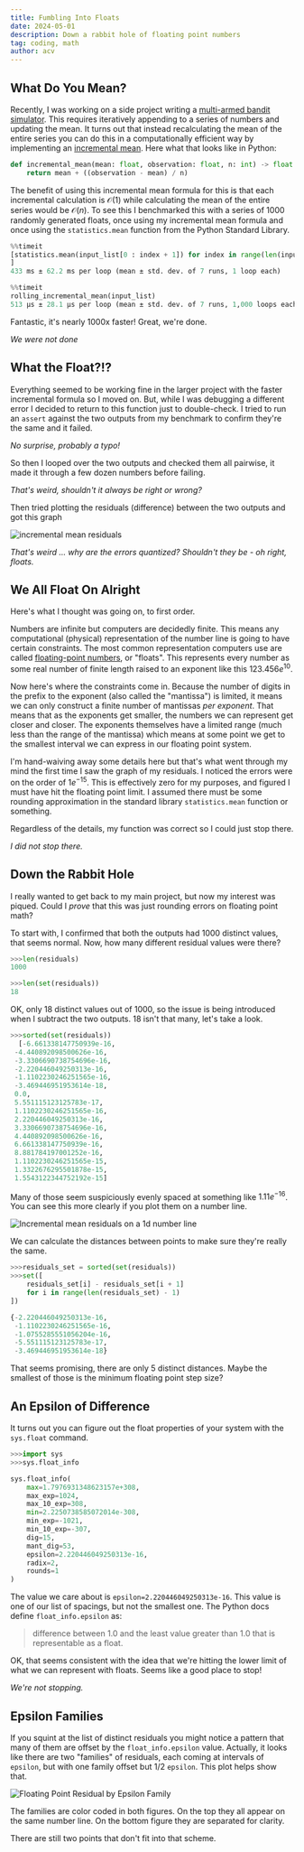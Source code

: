 ```yaml
---
title: Fumbling Into Floats
date: 2024-05-01
description: Down a rabbit hole of floating point numbers
tag: coding, math
author: acv
---
```


## What Do You Mean?

Recently, I was working on a side project writing a [multi-armed bandit simulator](https://github.com/acviana/multiarmed-bandit-simulation/tree/main). This requires iteratively appending to a series of numbers and updating the mean. It turns out that instead recalculating the mean of the entire series you can do this in a computationally efficient way by implementing an [incremental mean](https://math.stackexchange.com/a/106720). Here what that looks like in Python:

```python
def incremental_mean(mean: float, observation: float, n: int) -> float:
    return mean + ((observation - mean) / n)
```

The benefit of using this incremental mean formula for this is that each incremental calculation is $\mathcal{O}(1)$ while calculating the mean of the entire series would be $\mathcal{O}(n)$. To see this I benchmarked this with a series of 1000 randomly generated floats, once using my incremental mean formula and once using the `statistics.mean` function from the Python Standard Library.

```python
%%timeit
[statistics.mean(input_list[0 : index + 1]) for index in range(len(input_list))
]
433 ms ± 62.2 ms per loop (mean ± std. dev. of 7 runs, 1 loop each)

%%timeit
rolling_incremental_mean(input_list)
513 µs ± 28.1 µs per loop (mean ± std. dev. of 7 runs, 1,000 loops each)
```
Fantastic, it's nearly 1000x faster! Great, we're done. 

_We were not done_

## What the Float?!?

Everything seemed to be working fine in the larger project with the faster incremental formula so I moved on. But, while I was debugging a different error I decided to return to this function just to double-check. I tried to run an `assert` against the two outputs from my benchmark to confirm they're the same and it failed.

_No surprise, probably a typo!_ 

So then I looped over the two outputs and checked them all pairwise, it made it through a few dozen numbers before failing.

_That's weird, shouldn't it always be right or wrong?_ 

Then tried plotting the residuals (difference) between the two outputs and got this graph

![incremental mean residuals](../../public/images/incremental-mean-residuals.png)

_That's weird ... why are the errors quantized? Shouldn't they be - oh right, floats._ 

## We All Float On Alright

Here's what I thought was going on, to first order.

Numbers are infinite but computers are decidedly finite. This means any computational (physical) representation of the number line is going to have certain constraints. The most common representation computers use are called [floating-point numbers](https://en.wikipedia.org/wiki/Floating-point_arithmetic), or "floats". This represents every number as some real number of finite length raised to an exponent like this $123.456e^{10}$. 

Now here's where the constraints come in. Because the number of digits in the prefix to the exponent (also called the "mantissa") is limited, it means we can only construct a finite number of mantissas _per exponent_. That means that as the exponents get smaller, the numbers we can represent get closer and closer. The exponents themselves have a limited range (much less than the range of the mantissa) which means at some point we get to the smallest interval we can express in our floating point system.  

I'm hand-waiving away some details here but that's what went through my mind the first time I saw the graph of my residuals. I noticed the errors were on the order of $1e^{-15}$. This is effectively zero for my purposes, and figured I must have hit the floating point limit. I assumed there must be some rounding approximation in the standard library `statistics.mean` function or something.

Regardless of the details, my function was correct so I could just stop there. 

_I did not stop there._

## Down the Rabbit Hole

I really wanted to get back to my main project, but now my interest was piqued. Could I _prove_ that this was just rounding errors on floating point math?

To start with, I confirmed that both the outputs had 1000 distinct values, that seems normal. Now, how many different residual values were there?

```python
>>>len(residuals)
1000

>>>len(set(residuals))
18
```
OK, only 18 distinct values out of 1000, so the issue is being introduced when I subtract the two outputs. 18 isn't that many, let's take a look.

```python
>>>sorted(set(residuals))
  [-6.661338147750939e-16,
 -4.440892098500626e-16,
 -3.3306690738754696e-16,
 -2.220446049250313e-16,
 -1.1102230246251565e-16,
 -3.469446951953614e-18,
 0.0,
 5.551115123125783e-17,
 1.1102230246251565e-16,
 2.220446049250313e-16,
 3.3306690738754696e-16,
 4.440892098500626e-16,
 6.661338147750939e-16,
 8.881784197001252e-16,
 1.1102230246251565e-15,
 1.3322676295501878e-15,
 1.5543122344752192e-15]
```
Many of those seem suspiciously evenly spaced at something like $1.11e^{-16}$. You can see this more clearly if you plot them on a number line.

![Incremental mean residuals on a 1d number line](../../public/images/floating-point-residuals-1d.png)

We can calculate the distances between points to make sure they're really the same.

```python
>>>residuals_set = sorted(set(residuals))
>>>set([
    residuals_set[i] - residuals_set[i + 1] 
    for i in range(len(residuals_set) - 1)
])

{-2.220446049250313e-16,
 -1.1102230246251565e-16,
 -1.0755285551056204e-16,
 -5.551115123125783e-17,
 -3.469446951953614e-18}
```

That seems promising, there are only 5 distinct distances. Maybe the smallest of those is the minimum floating point step size?

## An Epsilon of Difference

It turns out you can figure out the float properties of your system with the `sys.float` command.

```python
>>>import sys
>>>sys.float_info

sys.float_info(
    max=1.7976931348623157e+308, 
    max_exp=1024, 
    max_10_exp=308, 
    min=2.2250738585072014e-308, 
    min_exp=-1021, 
    min_10_exp=-307, 
    dig=15, 
    mant_dig=53, 
    epsilon=2.220446049250313e-16, 
    radix=2, 
    rounds=1
)
```

The value we care about is `epsilon=2.220446049250313e-16`. This value is one of our list of spacings, but not the smallest one. The Python docs define `float_info.epsilon` as:

> difference between 1.0 and the least value greater than 1.0 that is representable as a float.

OK, that seems consistent with the idea that we're hitting the lower limit of what we can represent with floats. Seems like a good place to stop!

_We're not stopping._

## Epsilon Families

If you squint at the list of distinct residuals you might notice a pattern that many of them are offset by the `float_info.epsilon` value. Actually, it looks like there are two "families" of residuals, each coming at intervals of `epsilon`, but with one family offset but 1/2 `epsilon`. This plot helps show that. 

![Floating Point Residual by Epsilon Family](../../public/images/floating-point-residuals-by-epsilon-family.png)

The families are color coded in both figures. On the top they all appear on the same number line. On the bottom figure they are separated for clarity. 

There are still two points that don't fit into that scheme.

